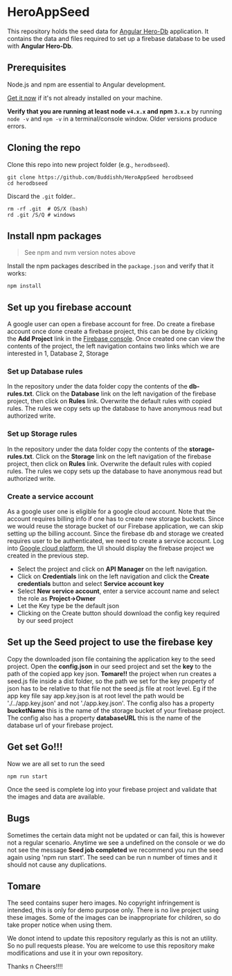 # HeroAppSeed
This repository holds the seed data for <a href="https://github.com/8uddishh/AngularHeroDb" target="_blank" title="Firebase Concole">Angular Hero-Db</a> application. It contains the data and files required to set up a firebase database to be used with **Angular Hero-Db**. 

## Prerequisites

Node.js and npm are essential to Angular development. 
    
<a href="https://docs.npmjs.com/getting-started/installing-node" target="_blank" title="Installing Node.js and updating npm">
Get it now</a> if it's not already installed on your machine.
 
**Verify that you are running at least node `v4.x.x` and npm `3.x.x`**
by running `node -v` and `npm -v` in a terminal/console window.
Older versions produce errors.

## Cloning the repo

Clone this repo into new project folder (e.g., `herodbseed`).
```shell
git clone https://github.com/8uddishh/HeroAppSeed herodbseed
cd herodbseed

```
Discard the `.git` folder..
```shell
rm -rf .git  # OS/X (bash)
rd .git /S/Q # windows
```
## Install npm packages

> See npm and nvm version notes above

Install the npm packages described in the `package.json` and verify that it works:

```shell
npm install
```
## Set up you firebase account
A google user can open a firebase account for free. Do create a firebase account once done create a firebase project, this can be done by clicking the **Add Project** link in the <a href="https://console.firebase.google.com" target="_blank" title="Firebase Concole">Firebase console</a>. Once created one can view the contents of the project, the left navigation contains two links which we are interested in 1, Database 2, Storage

### Set up Database rules
In the repository under the data folder copy the contents of the **db-rules.txt**. Click on the **Database** link on the left navigation of the firebase project, then click on **Rules** link. Overwrite the default rules with copied rules. The rules we copy sets up the database to have anonymous read but authorized write.

### Set up Storage rules
In the repository under the data folder copy the contents of the **storage-rules.txt**. Click on the **Storage** link on the left navigation of the firebase project, then click on **Rules** link. Overwrite the default rules with copied rules. The rules we copy sets up the database to have anonymous read but authorized write.

### Create a service account
As a google user one is eligible for a google cloud account. Note that the account requires billing info if one has to create new storage buckets. Since we would reuse the storage bucket of our Firebase application, we can skip setting up the billing account. Since the firebase db and storage we created requires user to be authenticated, we need to create a service account. Log into <a href="https://console.cloud.google.com/" target="_blank" title="Firebase Concole">Google cloud platform</a>, the UI should display the firebase project we created in the previous step. 
* Select the project and click on **API Manager** on the left navigation. 
* Click on **Credentials** link on the left navigation and click the **Create credentials** button and select **Service account key**
* Select **New service account**, enter a service account name and select the role as **Project->Owner**
* Let the Key type be the default json
* Clicking on the Create button should download the config key required by our seed project

## Set up the Seed project to use the firebase key
Copy the downloaded json file containing the application key to the seed project. Open the **config.json** in our seed project and set the **key** to the path of the copied app key json. 
**Tomare!!** the project when run creates a seed.js file inside a dist folder, so the path we set for the key property of json has to be relative to that file not the seed.js file at root level. Eg if the app key file say app.key.json is at root level the path would be './../app.key.json' and not './app.key.json'. 
The config also has a property **bucketName** this is the name of the storage bucket of your firebase project.
The config also has a property **databaseURL** this is the name of the database url of your firebase project.

## Get set Go!!!

Now we are all set to run the seed

```shell
npm run start
```
Once the seed is complete log into your firebase project and validate that the images and data are available.

## Bugs 
Sometimes the certain data might not be updated or can fail, this is however not a regular scenario. Anytime we see a undefined on the console or we do not see the message **Seed job completed** we recommend you run the seed again using 'npm run start'. The seed can be run n number of times and it should not cause any duplications.

## Tomare 
The seed contains super hero images. No copyright infringement is intended, this is only for demo purpose only. There is no live project using these images. Some of the images can be inappropriate for children, so do take proper notice when using them.

We donot intend to update this repository regularly as this is not an utility. So no pull requests please. You are welcome to use this repository make modifications and use it in your own repository.

Thanks n Cheers!!!!











